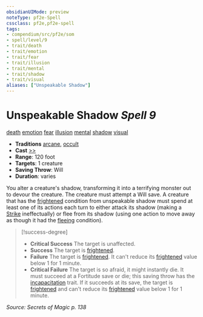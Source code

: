 ```yaml
---
obsidianUIMode: preview
noteType: pf2e-Spell
cssclass: pf2e,pf2e-spell
tags:
- compendium/src/pf2e/som
- spell/level/9
- trait/death
- trait/emotion
- trait/fear
- trait/illusion
- trait/mental
- trait/shadow
- trait/visual
aliases: ["Unspeakable Shadow"]
---
```

# Unspeakable Shadow *Spell 9*   
[death](rules/traits/death.md "Death Effect Trait")  [emotion](rules/traits/emotion.md "Emotion Effect Trait")  [fear](rules/traits/fear.md "Fear Effect Trait")  [illusion](rules/traits/illusion.md "Illusion School Trait")  [mental](rules/traits/mental.md "Mental Effect Trait")  [shadow](rules/traits/shadow.md "Shadow General Trait")  [visual](rules/traits/visual.md "Visual Effect Trait")  

- **Traditions** [arcane](rules/traits/arcane.md "Arcane Tradition Trait"), [occult](rules/traits/occult.md "Occult Tradition Trait")
- **Cast** [>>](rules/core-rulebook/chapter-9-playing-the-game.md#Actions "Two-Action") 
- **Range**: 120 foot
- **Targets**: 1 creature
- **Saving Throw**: Will
- **Duration**: varies

You alter a creature's shadow, transforming it into a terrifying monster out to devour the creature. The creature must attempt a Will save. A creature that has the [frightened](rules/conditions.md#Frightened) condition from unspeakable shadow must spend at least one of its actions each turn to either attack its shadow (making a [Strike](rules/actions/strike.md) ineffectually) or flee from its shadow (using one action to move away as though it had the [fleeing](rules/conditions.md#Fleeing) condition).

> [!success-degree] 
> - **Critical Success** The target is unaffected.
> - **Success** The target is [frightened](rules/conditions.md#Frightened).
> - **Failure** The target is [frightened](rules/conditions.md#Frightened). It can't reduce its [frightened](rules/conditions.md#Frightened) value below 1 for 1 minute.
> - **Critical Failure** The target is so afraid, it might instantly die. It must succeed at a Fortitude save or die; this saving throw has the [incapacitation](rules/traits/incapacitation.md "Incapacitation Effect Trait") trait. If it succeeds at its save, the target is [frightened](rules/conditions.md#Frightened) and can't reduce its [frightened](rules/conditions.md#Frightened) value below 1 for 1 minute.

*Source: Secrets of Magic p. 138*